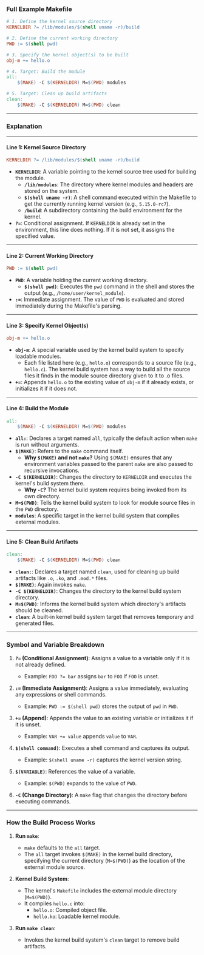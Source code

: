 ### Full Example Makefile

```makefile
# 1. Define the kernel source directory
KERNELDIR ?= /lib/modules/$(shell uname -r)/build

# 2. Define the current working directory
PWD := $(shell pwd)

# 3. Specify the kernel object(s) to be built
obj-m += hello.o

# 4. Target: Build the module
all:
	$(MAKE) -C $(KERNELDIR) M=$(PWD) modules

# 5. Target: Clean up build artifacts
clean:
	$(MAKE) -C $(KERNELDIR) M=$(PWD) clean
```

---

### Explanation

---

#### **Line 1: Kernel Source Directory**
```makefile
KERNELDIR ?= /lib/modules/$(shell uname -r)/build
```
- **`KERNELDIR`**: A variable pointing to the kernel source tree used for building the module.
  - **`/lib/modules`**: The directory where kernel modules and headers are stored on the system.
  - **`$(shell uname -r)`**: A shell command executed within the Makefile to get the currently running kernel version (e.g., `5.15.0-rc7`).
  - **`/build`**: A subdirectory containing the build environment for the kernel.
- **`?=`**: Conditional assignment. If `KERNELDIR` is already set in the environment, this line does nothing. If it is not set, it assigns the specified value.

---

#### **Line 2: Current Working Directory**
```makefile
PWD := $(shell pwd)
```
- **`PWD`**: A variable holding the current working directory.
  - **`$(shell pwd)`**: Executes the `pwd` command in the shell and stores the output (e.g., `/home/user/kernel_module`).
- **`:=`**: Immediate assignment. The value of `PWD` is evaluated and stored immediately during the Makefile's parsing.

---

#### **Line 3: Specify Kernel Object(s)**
```makefile
obj-m += hello.o
```
- **`obj-m`**: A special variable used by the kernel build system to specify loadable modules.
  - Each file listed here (e.g., `hello.o`) corresponds to a source file (e.g., `hello.c`). The kernel build system has a way to build all the source files it finds in the module source directory given to it to .o files.
- **`+=`**: Appends `hello.o` to the existing value of `obj-m` if it already exists, or initializes it if it does not.

---

#### **Line 4: Build the Module**
```makefile
all:
	$(MAKE) -C $(KERNELDIR) M=$(PWD) modules
```
- **`all:`**: Declares a target named `all`, typically the default action when `make` is run without arguments.
- **`$(MAKE)`**: Refers to the `make` command itself.
  - **Why `$(MAKE)` and not `make`?** Using `$(MAKE)` ensures that any environment variables passed to the parent `make` are also passed to recursive invocations.
- **`-C $(KERNELDIR)`**: Changes the directory to `KERNELDIR` and executes the kernel's build system there.
  - **Why `-C`?** The kernel build system requires being invoked from its own directory.
- **`M=$(PWD)`**: Tells the kernel build system to look for module source files in the `PWD` directory.
- **`modules`**: A specific target in the kernel build system that compiles external modules.

---

#### **Line 5: Clean Build Artifacts**
```makefile
clean:
	$(MAKE) -C $(KERNELDIR) M=$(PWD) clean
```
- **`clean:`**: Declares a target named `clean`, used for cleaning up build artifacts like `.o`, `.ko`, and `.mod.*` files.
- **`$(MAKE)`**: Again invokes `make`.
- **`-C $(KERNELDIR)`**: Changes the directory to the kernel build system directory.
- **`M=$(PWD)`**: Informs the kernel build system which directory's artifacts should be cleaned.
- **`clean`**: A built-in kernel build system target that removes temporary and generated files.

---

### Symbol and Variable Breakdown
1. **`?=` (Conditional Assignment)**: Assigns a value to a variable only if it is not already defined.
   - Example: `FOO ?= bar` assigns `bar` to `FOO` if `FOO` is unset.

2. **`:=` (Immediate Assignment)**: Assigns a value immediately, evaluating any expressions or shell commands.
   - Example: `PWD := $(shell pwd)` stores the output of `pwd` in `PWD`.

3. **`+=` (Append)**: Appends the value to an existing variable or initializes it if it is unset.
   - Example: `VAR += value` appends `value` to `VAR`.

4. **`$(shell command)`**: Executes a shell command and captures its output.
   - Example: `$(shell uname -r)` captures the kernel version string.

5. **`$(VARIABLE)`**: References the value of a variable.
   - Example: `$(PWD)` expands to the value of `PWD`.

6. **`-C` (Change Directory)**: A `make` flag that changes the directory before executing commands.

---

### How the Build Process Works
1. **Run `make`**:
   - `make` defaults to the `all` target.
   - The `all` target invokes `$(MAKE)` in the kernel build directory, specifying the current directory (`M=$(PWD)`) as the location of the external module source.

2. **Kernel Build System**:
   - The kernel's `Makefile` includes the external module directory (`M=$(PWD)`).
   - It compiles `hello.c` into:
     - `hello.o`: Compiled object file.
     - `hello.ko`: Loadable kernel module.

3. **Run `make clean`**:
   - Invokes the kernel build system's `clean` target to remove build artifacts.
